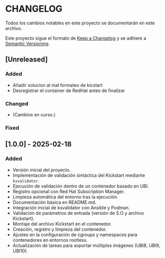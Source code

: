 # CHANGELOG

Todos los cambios notables en este proyecto se documentarán en este archivo.

Este proyecto sigue el formato de [Keep a Changelog](https://keepachangelog.com/en/1.0.0/) y se adhiere a [Semantic Versioning](https://semver.org/spec/v2.0.0.html).

## [Unreleased]
### Added
- Añadir solucion al mal formateo de kicstart
- Desregistrar el container de RedHat antes de finalizar

### Changed
- (Cambios en curso.)

### Fixed


## [1.0.0] - 2025-02-18
### Added
- Versión inicial del proyecto.
- Implementación de validación sintáctica del Kickstart mediante `ksvalidator`.
- Ejecución de validación dentro de un contenedor basado en UBI.
- Registro opcional con Red Hat Subscription Manager.
- Limpieza automática del entorno tras la ejecución.
- Documentación básica en README.md.
- Integración inicial de ksvalidator con Ansible y Podman.
- Validación de parámetros de entrada (versión de S.O y archivo Kickstart).
- Montaje del archivo Kickstart en el contenedor.
- Creación, registro y limpieza del contenedor.
- Ajustes en la configuración de cgroups y namespaces para contenedores en entornos rootless.
- Actualización de tareas para soportar múltiples imágenes (UBI8, UBI9, UBI10).
